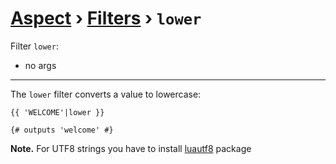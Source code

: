 [Aspect](./../../readme.md) › [Filters](./../filters.md) › `lower`
==============

Filter `lower`:
* no args

---

<!-- {% raw %} -->

The `lower` filter converts a value to lowercase:

```twig
{{ 'WELCOME'|lower }}

{# outputs 'welcome' #}
```

**Note.** For UTF8 strings you have to install [luautf8](https://luarocks.org/modules/dannote/utf8) package

<!-- {% endraw %} -->